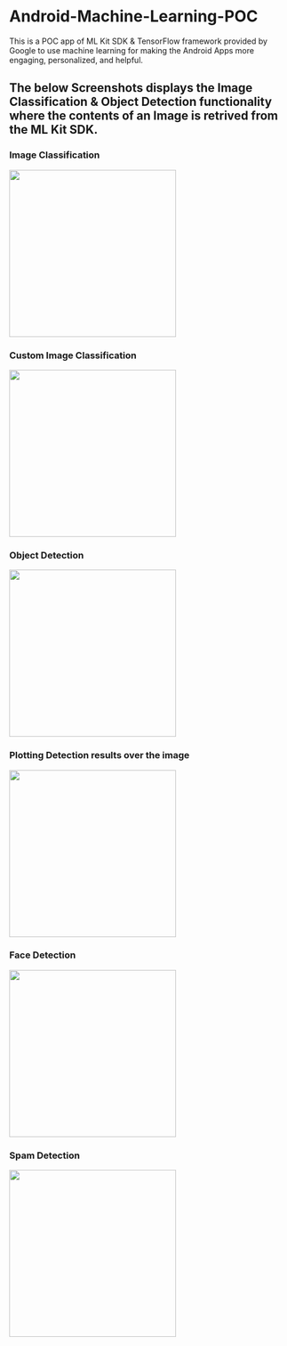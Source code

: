 # <h1>Android-Machine-Learning-POC</h1>
This is a POC app of ML Kit SDK & TensorFlow framework provided by Google to use machine learning for making the Android Apps more engaging, personalized, and helpful.

<h2>
The below Screenshots displays the Image Classification & Object Detection functionality where the contents of an Image is retrived from the ML Kit SDK.
</h2>

<h3>Image Classification</h3>
<img src="ImageLabelling.png" width="300px">


<h3>Custom Image Classification</h3>
<img src="FlowerIdentification.png" width="300px">

<h3>Object Detection</h3>
<img src="ObjectDetection.png" width="300px">

<h3>Plotting Detection results over the image</h3>
<img src="PlottingResult.png" width="300px">

<h3>Face Detection</h3>
<img src="FaceDetection.png" width="300px">

<h3>Spam Detection</h3>
<img src="SpamDetection.png" width="300px">

